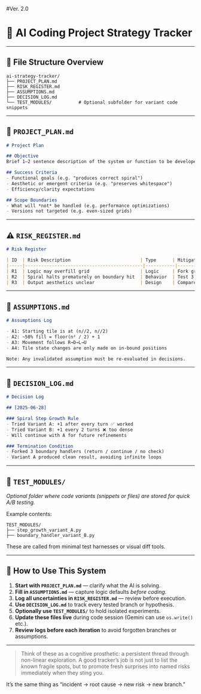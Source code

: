 #Ver. 2.0

# 🧭 AI Coding Project Strategy Tracker

---

## 📁 File Structure Overview

```
ai-strategy-tracker/
├── PROJECT_PLAN.md
├── RISK_REGISTER.md
├── ASSUMPTIONS.md
├── DECISION_LOG.md
└── TEST_MODULES/          # Optional subfolder for variant code snippets
```

---

## 📄 `PROJECT_PLAN.md`

```markdown
# Project Plan

## Objective
Brief 1–2 sentence description of the system or function to be developed.

## Success Criteria
- Functional goals (e.g. "produces correct spiral")
- Aesthetic or emergent criteria (e.g. "preserves whitespace")
- Efficiency/clarity expectations

## Scope Boundaries
- What will *not* be handled (e.g. performance optimizations)
- Versions not targeted (e.g. even-sized grids)
```

---

## ⚠️ `RISK_REGISTER.md`

```markdown
# Risk Register

| ID  | Risk Description                          | Type      | Mitigation Plan                        | Status   |
|-----|--------------------------------------------|-----------|----------------------------------------|----------|
| R1  | Logic may overfill grid                   | Logic     | Fork growth rule; limit tiles filled   | Active   |
| R2  | Spiral halts prematurely on boundary hit  | Behavior  | Test 3 variants of boundary handler    | Active   |
| R3  | Output aesthetics unclear                 | Design    | Compare visual diffs with target       | Mitigated|
```

---

## 🌱 `ASSUMPTIONS.md`

```markdown
# Assumptions Log

- A1: Starting tile is at (n//2, n//2)
- A2: ~50% fill = floor(n² / 2) + 1
- A3: Movement follows R→D→L→U
- A4: Tile state changes are only made on in-bound positions

Note: Any invalidated assumption must be re-evaluated in decisions.
```

---

## 🔁 `DECISION_LOG.md`

```markdown
# Decision Log

## [2025-06-28]

### Spiral Step Growth Rule
- Tried Variant A: +1 after every turn ✅ worked
- Tried Variant B: +1 every 2 turns ❌ too dense
- Will continue with A for future refinements

### Termination Condition
- Forked 3 boundary handlers (return / continue / no check)
- Variant A produced clean result, avoiding infinite loops
```

---

## 📁 `TEST_MODULES/`

*Optional folder where code variants (snippets or files) are stored for quick A/B testing.*

Example contents:
```
TEST_MODULES/
├── step_growth_variant_A.py
├── boundary_handler_variant_B.py
```

These are called from minimal test harnesses or visual diff tools.

---

## 📌 How to Use This System

1. **Start with `PROJECT_PLAN.md`** — clarify what the AI is solving.
2. **Fill in `ASSUMPTIONS.md`** — capture logic defaults *before coding*.
3. **Log all uncertainties in `RISK_REGISTER.md`** — review before execution.
4. **Use `DECISION_LOG.md`** to track every tested branch or hypothesis.
5. **Optionally use `TEST_MODULES/`** to hold isolated experiments.
6. **Update these files live** during code session (Gemini can use `os.write()` etc.).
7. **Review logs before each iteration** to avoid forgotten branches or assumptions.

---

> Think of these as a cognitive prosthetic: a persistent thread through non-linear exploration. A good tracker’s job is not just to list the known fragile spots, but to promote fresh surprises into named risks immediately when they sting you.

It’s the same thing as “incident → root cause → new risk → new branch.”
